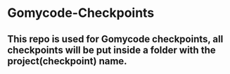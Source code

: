 # Gomycode-Checkpoints

## This repo is used for Gomycode checkpoints, all checkpoints will be put inside a folder with the project(checkpoint) name.
